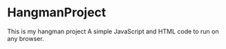 # HangmanProject
This is my hangman project
A simple JavaScript and HTML code to run on any browser.
